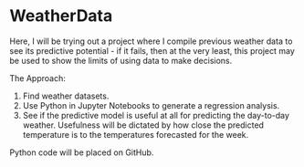 # WeatherData
 Here, I will be trying out a project where I compile previous weather data to see its predictive potential - if it fails, then at the very least, this project may be used to show the limits of using data to make decisions.

 The Approach:
 1) Find weather datasets. 
 2) Use Python in Jupyter Notebooks to generate a regression analysis.
 3) See if the predictive model is useful at all for predicting the day-to-day weather. Usefulness will be dictated by how close the predicted temperature is to the temperatures forecasted for the week.

 Python code will be placed on GitHub. 
